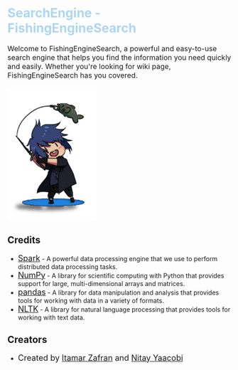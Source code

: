 # <h1 style="color:#AED6F1">SearchEngine - FishingEngineSearch</h1>
<p style="font-size:16px">Welcome to FishingEngineSearch, a powerful and easy-to-use search engine that helps you find the information you need quickly and easily. Whether you're looking for wiki page, FishingEngineSearch has you covered.
</p>
<img alt="img.png" height="300" src="image_for_readme.png" width="200"/>

## Credits
- <span style="font-size: 18px">[Spark](https://spark.apache.org/)</span> - A powerful data processing engine that we use to perform distributed data processing tasks.
- <span style="font-size: 18px">[NumPy](https://numpy.org/)</span> - A library for scientific computing with Python that provides support for large, multi-dimensional arrays and matrices.
- <span style="font-size: 18px">[pandas](https://pandas.pydata.org/)</span> - A library for data manipulation and analysis that provides tools for working with data in a variety of formats.
- <span style="font-size: 18px">[NLTK](https://www.nltk.org/)</span> - A library for natural language processing that provides tools for working with text data.

## Creators
- <span style="font-size: 18px">Created by [Itamar Zafran](https://github.com/ItamarZafranStudent) and [Nitay Yaacobi](https://github.com/nitay16)</span>
